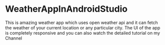 # WeatherAppInAndroidStudio
This is amazing weather app which uses open weather api and it can fetch the weather of your current location or any particular city. The UI of the app is completely responsive and you can also watch the detailed tutorial on my Channel



